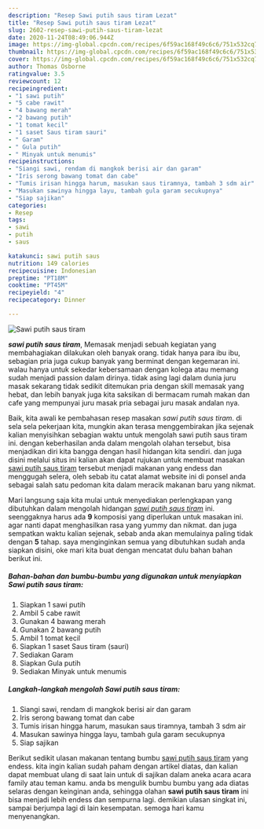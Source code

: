 ```yaml
---
description: "Resep Sawi putih saus tiram Lezat"
title: "Resep Sawi putih saus tiram Lezat"
slug: 2602-resep-sawi-putih-saus-tiram-lezat
date: 2020-11-24T08:49:06.944Z
image: https://img-global.cpcdn.com/recipes/6f59ac168f49c6c6/751x532cq70/sawi-putih-saus-tiram-foto-resep-utama.jpg
thumbnail: https://img-global.cpcdn.com/recipes/6f59ac168f49c6c6/751x532cq70/sawi-putih-saus-tiram-foto-resep-utama.jpg
cover: https://img-global.cpcdn.com/recipes/6f59ac168f49c6c6/751x532cq70/sawi-putih-saus-tiram-foto-resep-utama.jpg
author: Thomas Osborne
ratingvalue: 3.5
reviewcount: 12
recipeingredient:
- "1 sawi putih"
- "5 cabe rawit"
- "4 bawang merah"
- "2 bawang putih"
- "1 tomat kecil"
- "1 saset Saus tiram sauri"
- " Garam"
- " Gula putih"
- " Minyak untuk menumis"
recipeinstructions:
- "Siangi sawi, rendam di mangkok berisi air dan garam"
- "Iris serong bawang tomat dan cabe"
- "Tumis irisan hingga harum, masukan saus tiramnya, tambah 3 sdm air"
- "Masukan sawinya hingga layu, tambah gula garam secukupnya"
- "Siap sajikan"
categories:
- Resep
tags:
- sawi
- putih
- saus

katakunci: sawi putih saus 
nutrition: 149 calories
recipecuisine: Indonesian
preptime: "PT18M"
cooktime: "PT45M"
recipeyield: "4"
recipecategory: Dinner

---
```



![Sawi putih saus tiram](https://img-global.cpcdn.com/recipes/6f59ac168f49c6c6/751x532cq70/sawi-putih-saus-tiram-foto-resep-utama.jpg)

<b><i>sawi putih saus tiram</i></b>, Memasak menjadi sebuah kegiatan yang membahagiakan dilakukan oleh banyak orang. tidak hanya para ibu ibu, sebagian pria juga cukup banyak yang berminat dengan kegemaran ini. walau hanya untuk sekedar kebersamaan dengan kolega atau memang sudah menjadi passion dalam dirinya. tidak asing lagi dalam dunia juru masak sekarang tidak sedikit ditemukan pria dengan skill memasak yang hebat, dan lebih banyak juga kita saksikan di bermacam rumah makan dan cafe yang mempunyai juru masak pria sebagai juru masak andalan nya.



Baik, kita awali ke pembahasan resep masakan <i>sawi putih saus tiram</i>. di sela sela pekerjaan kita, mungkin akan terasa menggembirakan jika sejenak kalian menyisihkan sebagian waktu untuk mengolah sawi putih saus tiram ini. dengan keberhasilan anda dalam mengolah olahan tersebut, bisa menjadikan diri kita bangga dengan hasil hidangan kita sendiri. dan juga disini melalui situs ini kalian akan dapat rujukan untuk membuat masakan <u>sawi putih saus tiram</u> tersebut menjadi makanan yang endess dan menggugah selera, oleh sebab itu catat alamat website ini di ponsel anda sebagai salah satu pedoman kita dalam meracik makanan baru yang nikmat.


Mari langsung saja kita mulai untuk menyediakan perlengkapan yang dibutuhkan dalam mengolah hidangan <u><i>sawi putih saus tiram</i></u> ini. seenggaknya harus ada <b>9</b> komposisi yang diperlukan untuk masakan ini. agar nanti dapat menghasilkan rasa yang yummy dan nikmat. dan juga sempatkan waktu kalian sejenak, sebab anda akan memulainya paling tidak dengan <b>5</b> tahap. saya menginginkan semua yang dibutuhkan sudah anda siapkan disini, oke mari kita buat dengan mencatat dulu bahan bahan berikut ini.

<!--inarticleads1-->

##### Bahan-bahan dan bumbu-bumbu yang digunakan untuk menyiapkan Sawi putih saus tiram:

1. Siapkan 1 sawi putih
1. Ambil 5 cabe rawit
1. Gunakan 4 bawang merah
1. Gunakan 2 bawang putih
1. Ambil 1 tomat kecil
1. Siapkan 1 saset Saus tiram (sauri)
1. Sediakan  Garam
1. Siapkan  Gula putih
1. Sediakan  Minyak untuk menumis




<!--inarticleads2-->

##### Langkah-langkah mengolah Sawi putih saus tiram:

1. Siangi sawi, rendam di mangkok berisi air dan garam
1. Iris serong bawang tomat dan cabe
1. Tumis irisan hingga harum, masukan saus tiramnya, tambah 3 sdm air
1. Masukan sawinya hingga layu, tambah gula garam secukupnya
1. Siap sajikan




Berikut sedikit ulasan makanan tentang bumbu <u>sawi putih saus tiram</u> yang endess. kita ingin kalian sudah paham dengan artikel diatas, dan kalian dapat membuat ulang di saat lain untuk di sajikan dalam aneka acara acara family atau teman kamu. anda bs mengulik bumbu bumbu yang ada diatas selaras dengan keinginan anda, sehingga olahan <b>sawi putih saus tiram</b> ini bisa menjadi lebih endess dan sempurna lagi. demikian ulasan singkat ini, sampai berjumpa lagi di lain kesempatan. semoga hari kamu menyenangkan.
